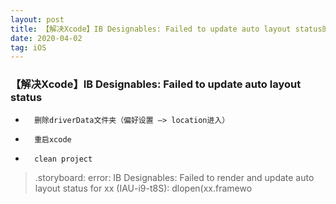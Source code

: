 ```yaml
---
layout: post
title: 【解决Xcode】IB Designables: Failed to update auto layout status的方案
date: 2020-04-02
tag: iOS
---
```


### 【解决Xcode】IB Designables: Failed to update auto layout status

* 		删除driverData文件夹（偏好设置 –> location进入）
* 		重启xcode
* 		clean project


> .storyboard: error: IB Designables: Failed to render and update auto layout status for xx (IAU-i9-t8S): dlopen(xx.framewo
